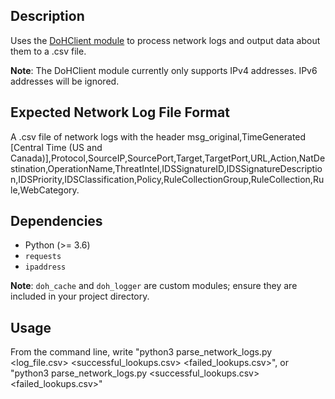 ## Description
Uses the [DoHClient module](https://github.com/vintagecircuit/DoH-Client-Module/tree/main) to process network logs and output data about them to a .csv file.

**Note**: The DoHClient module currently only supports IPv4 addresses. IPv6 addresses will be ignored. 
## Expected Network Log File Format
A .csv file of network logs with the header msg_original,TimeGenerated [Central Time (US and Canada)],Protocol,SourceIP,SourcePort,Target,TargetPort,URL,Action,NatDestination,OperationName,ThreatIntel,IDSSignatureID,IDSSignatureDescription,IDSPriority,IDSClassification,Policy,RuleCollectionGroup,RuleCollection,Rule,WebCategory.
## Dependencies
- Python (>= 3.6)
- `requests`
- `ipaddress`

**Note**: `doh_cache` and `doh_logger` are custom modules; ensure they are included in your project directory.

## Usage
From the command line, write "python3 parse_network_logs.py <log_file.csv> <successful_lookups.csv> <failed_lookups.csv>", or "python3 parse_network_logs.py <directory containing log files> <successful_lookups.csv> <failed_lookups.csv>"




